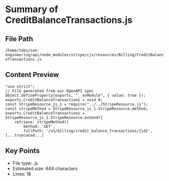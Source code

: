 # Summary of CreditBalanceTransactions.js
  
## File Path
`/home/tabs/seo-engineering/api/node_modules/stripe/cjs/resources/Billing/CreditBalanceTransactions.js`

## Content Preview
```
"use strict";
// File generated from our OpenAPI spec
Object.defineProperty(exports, "__esModule", { value: true });
exports.CreditBalanceTransactions = void 0;
const StripeResource_js_1 = require("../../StripeResource.js");
const stripeMethod = StripeResource_js_1.StripeResource.method;
exports.CreditBalanceTransactions = StripeResource_js_1.StripeResource.extend({
    retrieve: stripeMethod({
        method: 'GET',
        fullPath: '/v1/billing/credit_balance_transactions/{id}',
[...truncated...]
```

## Key Points
- File type: .js
- Estimated size: 644 characters
- Lines: 18
